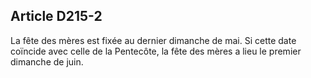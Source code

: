 ## Article D215-2

La fête des mères est fixée au dernier dimanche de mai. Si cette date coïncide avec celle de la Pentecôte, la
fête des mères a lieu le premier dimanche de juin.


